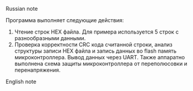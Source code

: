 Russian note

Программа выполняет следующие действия:
1) Чтение строк HEX файла. Для примера используется 5 строк с разнообразными данными.
2) Проверка корректности CRC кода считанной строки, анализ структуры записи HEX файла и запись данных во flash память микроконтроллера. Вывод данных через UART.
Также аппаратно выполнена схема защиты микроконтроллера от переполюсовки и перенапряжения.

English note

